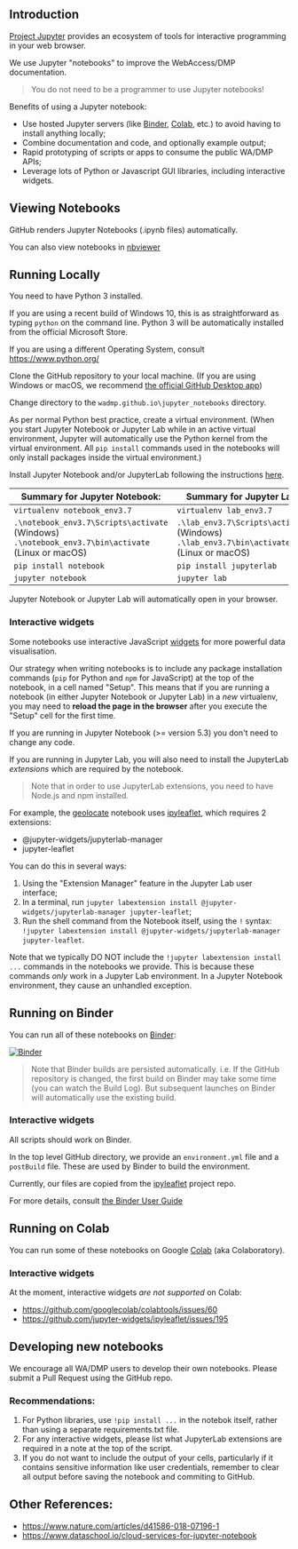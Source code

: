 ## Introduction
[Project Jupyter](https://jupyter.org/) provides an ecosystem of tools for interactive programming in your web browser.

We use Jupyter "notebooks" to improve the WebAccess/DMP documentation.

> You do not need to be a programmer to use Jupyter notebooks!

Benefits of using a Jupyter notebook:
* Use hosted Jupyter servers (like [Binder](https://mybinder.org/), [Colab](https://colab.research.google.com/notebooks/intro.ipynb), etc.) to avoid having to install anything locally;
* Combine documentation and code, and optionally example output;
* Rapid prototyping of scripts or apps to consume the public WA/DMP APIs;
* Leverage lots of Python or Javascript GUI libraries, including interactive widgets.

## Viewing Notebooks

GitHub renders Jupyter Notebooks (.ipynb files) automatically.

You can also view notebooks in [nbviewer](https://nbviewer.jupyter.org/)

## Running Locally
You need to have Python 3 installed.

If you are using a recent build of Windows 10, this is as straightforward as typing `python` on the command line.
Python 3 will be automatically installed from the official Microsoft Store.

If you are using a different Operating System, consult https://www.python.org/

Clone the GitHub repository to your local machine. (If you are using Windows or macOS, we recommend [the official GitHub Desktop app](https://desktop.github.com/))

Change directory to the `wadmp.github.io\jupyter_notebooks` directory.

As per normal Python best practice, create a virtual environment.
(When you start Jupyter Notebook or Jupyter Lab while in an active virtual environment, Jupyter will automatically use the Python kernel from the virtual environment. All `pip install` commands used in the notebooks will only install packages inside the virtual environment.)

Install Jupyter Notebook and/or JupyterLab following the instructions [here](https://jupyter.org/install.html).

| Summary for Jupyter Notebook: | Summary for Jupyter Lab: |
| ----------------------------- | ------------------------ |
| `virtualenv notebook_env3.7` | `virtualenv lab_env3.7` |
| `.\notebook_env3.7\Scripts\activate` (Windows)<br>`.\notebook_env3.7\bin\activate` (Linux or macOS) | `.\lab_env3.7\Scripts\activate` (Windows)<br>`.\lab_env3.7\bin\activate` (Linux or macOS) |
| `pip install notebook` | `pip install jupyterlab` |
| `jupyter notebook` | `jupyter lab` |

Jupyter Notebook or Jupyter Lab will automatically open in your browser.

### Interactive widgets
Some notebooks use interactive JavaScript [widgets](https://jupyter.org/widgets) for more powerful data visualisation.

Our strategy when writing notebooks is to include any package installation commands (`pip` for Python and `npm` for JavaScript) at the top of the notebook,
in a cell named "Setup".
This means that if you are running a notebook (in either Jupyter Notebook or Jupyter Lab) in a *new* virtualenv, you may need to **reload the page in the browser** after you execute the "Setup" cell for the first time.

If you are running in Jupyter Notebook (>= version 5.3) you don't need to change any code.

If you are running in Jupyter Lab, you will also need to install the JupyterLab *extensions* which are required by the notebook.

> Note that in order to use JupyterLab extensions, you need to have Node.js and npm installed.

For example, the [geolocate](https://github.com/wadmp/wadmp.github.io/blob/master/jupyter_notebooks/geolocate.ipynb) notebook uses [ipyleaflet](https://ipyleaflet.readthedocs.io/en/latest/index.html), which requires 2 extensions:
* @jupyter-widgets/jupyterlab-manager
* jupyter-leaflet

You can do this in several ways:
1. Using the "Extension Manager" feature in the Jupyter Lab user interface;
2. In a terminal, run `jupyter labextension install @jupyter-widgets/jupyterlab-manager jupyter-leaflet`;
3. Run the shell command from the Notebook itself, using the `!` syntax: `!jupyter labextension install @jupyter-widgets/jupyterlab-manager jupyter-leaflet`.

Note that we typically DO NOT include the `!jupyter labextension install ...` commands in the notebooks we provide. This is because these commands *only* work in a Jupyter Lab environment. In a Jupyter Notebook environment, they cause an unhandled exception.

## Running on Binder
You can run all of these notebooks on [Binder](https://mybinder.org/):

[![Binder](https://mybinder.org/badge_logo.svg)](https://mybinder.org/v2/gh/wadmp/wadmp.github.io/master?filepath=jupyter_notebooks)

> Note that Binder builds are persisted automatically.
> i.e. If the GitHub repository is changed, the first build on Binder may take some time (you can watch the Build Log).
> But subsequent launches on Binder will automatically use the existing build.

### Interactive widgets
All scripts should work on Binder.

In the top level GitHub directory, we provide an `environment.yml` file and a `postBuild` file. These are used by Binder to build the environment.

Currently, our files are copied from the [ipyleaflet](https://github.com/jupyter-widgets/ipyleaflet) project repo.

For more details, consult [the Binder User Guide](https://mybinder.readthedocs.io/en/latest/config_files.html)

## Running on Colab
You can run some of these notebooks on Google [Colab](https://colab.research.google.com/notebooks/intro.ipynb) (aka Colaboratory).

### Interactive widgets
At the moment, interactive widgets *are not supported* on Colab:
* https://github.com/googlecolab/colabtools/issues/60
* https://github.com/jupyter-widgets/ipyleaflet/issues/195

## Developing new notebooks
We encourage all WA/DMP users to develop their own notebooks. Please submit a Pull Request using the GitHub repo.

### Recommendations:
1. For Python libraries, use `!pip install ...` in the notebok itself, rather than using a separate requirements.txt file.
2. For any interactive widgets, please list what JupyterLab extensions are required in a note at the top of the script.
3. If you do not want to include the output of your cells, particularly if it contains sensitive information like user credentials, remember to clear all output before saving the notebook and commiting to GitHub.

## Other References:
* https://www.nature.com/articles/d41586-018-07196-1
* https://www.dataschool.io/cloud-services-for-jupyter-notebook
